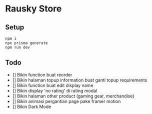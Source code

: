# Rausky Store

## Setup

```
npm i
npx prisma generate
npm run dev
```

## Todo

- [] Bikin function buat reorder
- [] Bikin halaman topup information buat ganti topup requirements
- [] Bikin function buat edit display name
- [] Bikin display 'no rating' di rating modal
- [] Bikin halaman other product (gaming gear, merchandise)
- [] Bikin animasi pergantian page pake framer motion
- [] Bikin Dark Mode
